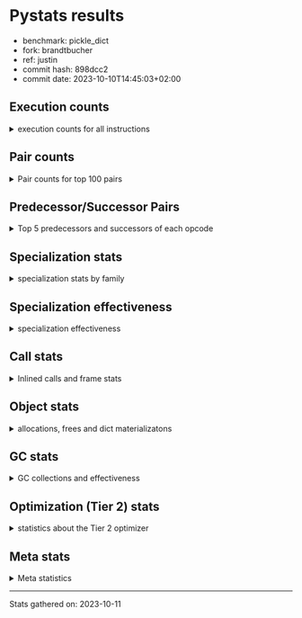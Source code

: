 
# Pystats results

- benchmark: pickle_dict
- fork: brandtbucher
- ref: justin
- commit hash: 898dcc2
- commit date: 2023-10-10T14:45:03+02:00

## Execution counts

<details>
<summary> execution counts for all instructions </summary>

|Name | Count | Self | Cumulative | Miss ratio | 
|---|---:|---:|---:|---:|
| LOAD_FAST | 660 | 13.3% | 13.3% |  |
| PUSH_NULL | 600 | 12.1% | 25.4% |  |
| LOAD_ATTR_MODULE | 460 | 9.3% | 34.7% |  |
| POP_TOP | 360 | 7.3% | 41.9% |  |
| STORE_FAST | 300 | 6.0% | 48.0% |  |
| LOAD_FAST_LOAD_FAST | 300 | 6.0% | 54.0% |  |
| CALL_BUILTIN_FAST_WITH_KEYWORDS | 300 | 6.0% | 60.1% |  |
| CALL | 260 | 5.2% | 65.3% |  |
| LOAD_GLOBAL_MODULE | 220 | 4.4% | 69.8% |  |
| LOAD_DEREF | 180 | 3.6% | 73.4% |  |
| RETURN_VALUE | 120 | 2.4% | 75.8% |  |
| RESUME_CHECK | 120 | 2.4% | 78.2% |  |
| LOAD_GLOBAL | 120 | 2.4% | 80.6% |  |
| CALL_FUNCTION_EX | 120 | 2.4% | 83.1% |  |
| LOAD_ATTR | 100 | 2.0% | 85.1% |  |
| NOP | 60 | 1.2% | 86.3% |  |
| LOAD_GLOBAL_BUILTIN | 60 | 1.2% | 87.5% |  |
| LOAD_ATTR_WITH_HINT | 60 | 1.2% | 88.7% |  |
| LIST_EXTEND | 60 | 1.2% | 89.9% |  |
| GET_ITER | 60 | 1.2% | 91.1% |  |
| FOR_ITER_RANGE | 60 | 1.2% | 92.3% |  |
| ENTER_EXECUTOR | 60 | 1.2% | 93.5% |  |
| COPY_FREE_VARS | 60 | 1.2% | 94.8% |  |
| CALL_INTRINSIC_1 | 60 | 1.2% | 96.0% |  |
| CALL_BUILTIN_CLASS | 60 | 1.2% | 97.2% |  |
| BUILD_LIST | 60 | 1.2% | 98.4% |  |
| BINARY_OP_SUBTRACT_FLOAT | 60 | 1.2% | 99.6% |  |
| BINARY_OP | 20 | 0.4% | 100.0% |  |


</details>

## Pair counts

<details>
<summary> Pair counts for top 100 pairs </summary>

|Pair | Count | Self | Cumulative | 
|---|---:|---:|---:|
| LOAD_ATTR_MODULE PUSH_NULL | 460 | 9.3% | 9.3% |
| PUSH_NULL LOAD_FAST_LOAD_FAST | 300 | 6.0% | 15.3% |
| LOAD_FAST_LOAD_FAST CALL_BUILTIN_FAST_WITH_KEYWORDS | 300 | 6.0% | 21.4% |
| LOAD_FAST LOAD_ATTR_MODULE | 300 | 6.0% | 27.4% |
| CALL_BUILTIN_FAST_WITH_KEYWORDS POP_TOP | 300 | 6.0% | 33.5% |
| POP_TOP LOAD_FAST | 240 | 4.8% | 38.3% |
| STORE_FAST LOAD_FAST | 180 | 3.6% | 41.9% |
| PUSH_NULL CALL | 180 | 3.6% | 45.6% |
| PUSH_NULL LOAD_FAST | 120 | 2.4% | 48.0% |
| LOAD_DEREF PUSH_NULL | 120 | 2.4% | 50.4% |
| LOAD_GLOBAL_MODULE LOAD_ATTR_MODULE | 100 | 2.0% | 52.4% |
| STORE_FAST LOAD_GLOBAL_MODULE | 80 | 1.6% | 54.0% |
| LOAD_GLOBAL LOAD_GLOBAL_MODULE | 80 | 1.6% | 55.6% |
| RETURN_VALUE RETURN_VALUE | 60 | 1.2% | 56.9% |
| RESUME_CHECK LOAD_DEREF | 60 | 1.2% | 58.1% |
| POP_TOP NOP | 60 | 1.2% | 59.3% |
| POP_TOP ENTER_EXECUTOR | 60 | 1.2% | 60.5% |
| NOP LOAD_DEREF | 60 | 1.2% | 61.7% |
| LOAD_GLOBAL_MODULE STORE_FAST | 60 | 1.2% | 62.9% |
| LOAD_GLOBAL_MODULE LOAD_ATTR | 60 | 1.2% | 64.1% |
| LOAD_GLOBAL_BUILTIN LOAD_FAST | 60 | 1.2% | 65.3% |
| LOAD_FAST GET_ITER | 60 | 1.2% | 66.5% |
| LOAD_FAST CALL_FUNCTION_EX | 60 | 1.2% | 67.7% |
| LOAD_FAST BUILD_LIST | 60 | 1.2% | 69.0% |
| LOAD_DEREF LIST_EXTEND | 60 | 1.2% | 70.2% |
| LOAD_ATTR_WITH_HINT STORE_FAST | 60 | 1.2% | 71.4% |
| LOAD_ATTR LOAD_ATTR_MODULE | 60 | 1.2% | 72.6% |
| LIST_EXTEND CALL_INTRINSIC_1 | 60 | 1.2% | 73.8% |
| GET_ITER FOR_ITER_RANGE | 60 | 1.2% | 75.0% |
| FOR_ITER_RANGE STORE_FAST | 60 | 1.2% | 76.2% |
| COPY_FREE_VARS RESUME_CHECK | 60 | 1.2% | 77.4% |
| CALL_INTRINSIC_1 CALL_FUNCTION_EX | 60 | 1.2% | 78.6% |
| CALL_FUNCTION_EX RESUME_CHECK | 60 | 1.2% | 79.8% |
| CALL_FUNCTION_EX COPY_FREE_VARS | 60 | 1.2% | 81.0% |
| CALL_BUILTIN_CLASS STORE_FAST | 60 | 1.2% | 82.3% |
| CALL STORE_FAST | 60 | 1.2% | 83.5% |
| CALL POP_TOP | 60 | 1.2% | 84.7% |
| CALL LOAD_FAST | 60 | 1.2% | 85.9% |
| CALL CALL | 60 | 1.2% | 87.1% |
| BUILD_LIST LOAD_DEREF | 60 | 1.2% | 88.3% |
| BINARY_OP_SUBTRACT_FLOAT RETURN_VALUE | 60 | 1.2% | 89.5% |
| STORE_FAST LOAD_GLOBAL | 40 | 0.8% | 90.3% |
| RETURN_VALUE LOAD_GLOBAL | 40 | 0.8% | 91.1% |
| RESUME_CHECK LOAD_GLOBAL_BUILTIN | 40 | 0.8% | 91.9% |
| LOAD_FAST LOAD_ATTR_WITH_HINT | 40 | 0.8% | 92.7% |
| LOAD_FAST CALL_BUILTIN_CLASS | 40 | 0.8% | 93.5% |
| LOAD_FAST BINARY_OP_SUBTRACT_FLOAT | 40 | 0.8% | 94.4% |
| ENTER_EXECUTOR LOAD_GLOBAL_MODULE | 40 | 0.8% | 95.2% |
| RETURN_VALUE LOAD_GLOBAL_MODULE | 20 | 0.4% | 95.6% |
| RESUME_CHECK LOAD_GLOBAL | 20 | 0.4% | 96.0% |
| LOAD_GLOBAL LOAD_GLOBAL_BUILTIN | 20 | 0.4% | 96.4% |
| LOAD_GLOBAL LOAD_ATTR | 20 | 0.4% | 96.8% |
| LOAD_FAST LOAD_ATTR | 20 | 0.4% | 97.2% |
| LOAD_FAST CALL | 20 | 0.4% | 97.6% |
| LOAD_FAST BINARY_OP | 20 | 0.4% | 98.0% |
| LOAD_ATTR PUSH_NULL | 20 | 0.4% | 98.4% |
| LOAD_ATTR LOAD_ATTR_WITH_HINT | 20 | 0.4% | 98.8% |
| ENTER_EXECUTOR LOAD_GLOBAL | 20 | 0.4% | 99.2% |
| CALL CALL_BUILTIN_CLASS | 20 | 0.4% | 99.6% |
| BINARY_OP BINARY_OP_SUBTRACT_FLOAT | 20 | 0.4% | 100.0% |


</details>

## Predecessor/Successor Pairs

<details>
<summary> Top 5 predecessors and successors of each opcode </summary>

### GET_ITER

<details>
<summary> Successors and predecessors for GET_ITER </summary>

|Predecessors | Count | Percentage | 
|---|---:|---:|
| LOAD_FAST | 60 | 100.0% |

|Successors | Count | Percentage | 
|---|---:|---:|
| FOR_ITER_RANGE | 60 | 100.0% |


</details>

### NOP

<details>
<summary> Successors and predecessors for NOP </summary>

|Predecessors | Count | Percentage | 
|---|---:|---:|
| POP_TOP | 60 | 100.0% |

|Successors | Count | Percentage | 
|---|---:|---:|
| LOAD_DEREF | 60 | 100.0% |


</details>

### POP_TOP

<details>
<summary> Successors and predecessors for POP_TOP </summary>

|Predecessors | Count | Percentage | 
|---|---:|---:|
| CALL_BUILTIN_FAST_WITH_KEYWORDS | 300 | 83.3% |
| CALL | 60 | 16.7% |

|Successors | Count | Percentage | 
|---|---:|---:|
| LOAD_FAST | 240 | 66.7% |
| NOP | 60 | 16.7% |
| ENTER_EXECUTOR | 60 | 16.7% |


</details>

### PUSH_NULL

<details>
<summary> Successors and predecessors for PUSH_NULL </summary>

|Predecessors | Count | Percentage | 
|---|---:|---:|
| LOAD_ATTR_MODULE | 460 | 76.7% |
| LOAD_DEREF | 120 | 20.0% |
| LOAD_ATTR | 20 | 3.3% |

|Successors | Count | Percentage | 
|---|---:|---:|
| LOAD_FAST_LOAD_FAST | 300 | 50.0% |
| CALL | 180 | 30.0% |
| LOAD_FAST | 120 | 20.0% |


</details>

### RETURN_VALUE

<details>
<summary> Successors and predecessors for RETURN_VALUE </summary>

|Predecessors | Count | Percentage | 
|---|---:|---:|
| RETURN_VALUE | 60 | 50.0% |
| BINARY_OP_SUBTRACT_FLOAT | 60 | 50.0% |

|Successors | Count | Percentage | 
|---|---:|---:|
| RETURN_VALUE | 60 | 50.0% |
| LOAD_GLOBAL | 40 | 33.3% |
| LOAD_GLOBAL_MODULE | 20 | 16.7% |


</details>

### BINARY_OP

<details>
<summary> Successors and predecessors for BINARY_OP </summary>

|Predecessors | Count | Percentage | 
|---|---:|---:|
| LOAD_FAST | 20 | 100.0% |

|Successors | Count | Percentage | 
|---|---:|---:|
| BINARY_OP_SUBTRACT_FLOAT | 20 | 100.0% |


</details>

### BUILD_LIST

<details>
<summary> Successors and predecessors for BUILD_LIST </summary>

|Predecessors | Count | Percentage | 
|---|---:|---:|
| LOAD_FAST | 60 | 100.0% |

|Successors | Count | Percentage | 
|---|---:|---:|
| LOAD_DEREF | 60 | 100.0% |


</details>

### CALL

<details>
<summary> Successors and predecessors for CALL </summary>

|Predecessors | Count | Percentage | 
|---|---:|---:|
| PUSH_NULL | 180 | 69.2% |
| CALL | 60 | 23.1% |
| LOAD_FAST | 20 | 7.7% |

|Successors | Count | Percentage | 
|---|---:|---:|
| STORE_FAST | 60 | 23.1% |
| POP_TOP | 60 | 23.1% |
| LOAD_FAST | 60 | 23.1% |
| CALL | 60 | 23.1% |
| CALL_BUILTIN_CLASS | 20 | 7.7% |


</details>

### CALL_FUNCTION_EX

<details>
<summary> Successors and predecessors for CALL_FUNCTION_EX </summary>

|Predecessors | Count | Percentage | 
|---|---:|---:|
| LOAD_FAST | 60 | 50.0% |
| CALL_INTRINSIC_1 | 60 | 50.0% |

|Successors | Count | Percentage | 
|---|---:|---:|
| RESUME_CHECK | 60 | 50.0% |
| COPY_FREE_VARS | 60 | 50.0% |


</details>

### CALL_INTRINSIC_1

<details>
<summary> Successors and predecessors for CALL_INTRINSIC_1 </summary>

|Predecessors | Count | Percentage | 
|---|---:|---:|
| LIST_EXTEND | 60 | 100.0% |

|Successors | Count | Percentage | 
|---|---:|---:|
| CALL_FUNCTION_EX | 60 | 100.0% |


</details>

### COPY_FREE_VARS

<details>
<summary> Successors and predecessors for COPY_FREE_VARS </summary>

|Predecessors | Count | Percentage | 
|---|---:|---:|
| CALL_FUNCTION_EX | 60 | 100.0% |

|Successors | Count | Percentage | 
|---|---:|---:|
| RESUME_CHECK | 60 | 100.0% |


</details>

### ENTER_EXECUTOR

<details>
<summary> Successors and predecessors for ENTER_EXECUTOR </summary>

|Predecessors | Count | Percentage | 
|---|---:|---:|
| POP_TOP | 60 | 100.0% |

|Successors | Count | Percentage | 
|---|---:|---:|
| LOAD_GLOBAL_MODULE | 40 | 66.7% |
| LOAD_GLOBAL | 20 | 33.3% |


</details>

### LIST_EXTEND

<details>
<summary> Successors and predecessors for LIST_EXTEND </summary>

|Predecessors | Count | Percentage | 
|---|---:|---:|
| LOAD_DEREF | 60 | 100.0% |

|Successors | Count | Percentage | 
|---|---:|---:|
| CALL_INTRINSIC_1 | 60 | 100.0% |


</details>

### LOAD_ATTR

<details>
<summary> Successors and predecessors for LOAD_ATTR </summary>

|Predecessors | Count | Percentage | 
|---|---:|---:|
| LOAD_GLOBAL_MODULE | 60 | 60.0% |
| LOAD_GLOBAL | 20 | 20.0% |
| LOAD_FAST | 20 | 20.0% |

|Successors | Count | Percentage | 
|---|---:|---:|
| LOAD_ATTR_MODULE | 60 | 60.0% |
| PUSH_NULL | 20 | 20.0% |
| LOAD_ATTR_WITH_HINT | 20 | 20.0% |


</details>

### LOAD_DEREF

<details>
<summary> Successors and predecessors for LOAD_DEREF </summary>

|Predecessors | Count | Percentage | 
|---|---:|---:|
| RESUME_CHECK | 60 | 33.3% |
| NOP | 60 | 33.3% |
| BUILD_LIST | 60 | 33.3% |

|Successors | Count | Percentage | 
|---|---:|---:|
| PUSH_NULL | 120 | 66.7% |
| LIST_EXTEND | 60 | 33.3% |


</details>

### LOAD_FAST

<details>
<summary> Successors and predecessors for LOAD_FAST </summary>

|Predecessors | Count | Percentage | 
|---|---:|---:|
| POP_TOP | 240 | 36.4% |
| STORE_FAST | 180 | 27.3% |
| PUSH_NULL | 120 | 18.2% |
| LOAD_GLOBAL_BUILTIN | 60 | 9.1% |
| CALL | 60 | 9.1% |

|Successors | Count | Percentage | 
|---|---:|---:|
| LOAD_ATTR_MODULE | 300 | 45.5% |
| GET_ITER | 60 | 9.1% |
| CALL_FUNCTION_EX | 60 | 9.1% |
| BUILD_LIST | 60 | 9.1% |
| LOAD_ATTR_WITH_HINT | 40 | 6.1% |


</details>

### LOAD_FAST_LOAD_FAST

<details>
<summary> Successors and predecessors for LOAD_FAST_LOAD_FAST </summary>

|Predecessors | Count | Percentage | 
|---|---:|---:|
| PUSH_NULL | 300 | 100.0% |

|Successors | Count | Percentage | 
|---|---:|---:|
| CALL_BUILTIN_FAST_WITH_KEYWORDS | 300 | 100.0% |


</details>

### LOAD_GLOBAL

<details>
<summary> Successors and predecessors for LOAD_GLOBAL </summary>

|Predecessors | Count | Percentage | 
|---|---:|---:|
| STORE_FAST | 40 | 33.3% |
| RETURN_VALUE | 40 | 33.3% |
| RESUME_CHECK | 20 | 16.7% |
| ENTER_EXECUTOR | 20 | 16.7% |

|Successors | Count | Percentage | 
|---|---:|---:|
| LOAD_GLOBAL_MODULE | 80 | 66.7% |
| LOAD_GLOBAL_BUILTIN | 20 | 16.7% |
| LOAD_ATTR | 20 | 16.7% |


</details>

### STORE_FAST

<details>
<summary> Successors and predecessors for STORE_FAST </summary>

|Predecessors | Count | Percentage | 
|---|---:|---:|
| LOAD_GLOBAL_MODULE | 60 | 20.0% |
| LOAD_ATTR_WITH_HINT | 60 | 20.0% |
| FOR_ITER_RANGE | 60 | 20.0% |
| CALL_BUILTIN_CLASS | 60 | 20.0% |
| CALL | 60 | 20.0% |

|Successors | Count | Percentage | 
|---|---:|---:|
| LOAD_FAST | 180 | 60.0% |
| LOAD_GLOBAL_MODULE | 80 | 26.7% |
| LOAD_GLOBAL | 40 | 13.3% |


</details>

### BINARY_OP_SUBTRACT_FLOAT

<details>
<summary> Successors and predecessors for BINARY_OP_SUBTRACT_FLOAT </summary>

|Predecessors | Count | Percentage | 
|---|---:|---:|
| LOAD_FAST | 40 | 66.7% |
| BINARY_OP | 20 | 33.3% |

|Successors | Count | Percentage | 
|---|---:|---:|
| RETURN_VALUE | 60 | 100.0% |


</details>

### CALL_BUILTIN_CLASS

<details>
<summary> Successors and predecessors for CALL_BUILTIN_CLASS </summary>

|Predecessors | Count | Percentage | 
|---|---:|---:|
| LOAD_FAST | 40 | 66.7% |
| CALL | 20 | 33.3% |

|Successors | Count | Percentage | 
|---|---:|---:|
| STORE_FAST | 60 | 100.0% |


</details>

### CALL_BUILTIN_FAST_WITH_KEYWORDS

<details>
<summary> Successors and predecessors for CALL_BUILTIN_FAST_WITH_KEYWORDS </summary>

|Predecessors | Count | Percentage | 
|---|---:|---:|
| LOAD_FAST_LOAD_FAST | 300 | 100.0% |

|Successors | Count | Percentage | 
|---|---:|---:|
| POP_TOP | 300 | 100.0% |


</details>

### FOR_ITER_RANGE

<details>
<summary> Successors and predecessors for FOR_ITER_RANGE </summary>

|Predecessors | Count | Percentage | 
|---|---:|---:|
| GET_ITER | 60 | 100.0% |

|Successors | Count | Percentage | 
|---|---:|---:|
| STORE_FAST | 60 | 100.0% |


</details>

### LOAD_ATTR_MODULE

<details>
<summary> Successors and predecessors for LOAD_ATTR_MODULE </summary>

|Predecessors | Count | Percentage | 
|---|---:|---:|
| LOAD_FAST | 300 | 65.2% |
| LOAD_GLOBAL_MODULE | 100 | 21.7% |
| LOAD_ATTR | 60 | 13.0% |

|Successors | Count | Percentage | 
|---|---:|---:|
| PUSH_NULL | 460 | 100.0% |


</details>

### LOAD_ATTR_WITH_HINT

<details>
<summary> Successors and predecessors for LOAD_ATTR_WITH_HINT </summary>

|Predecessors | Count | Percentage | 
|---|---:|---:|
| LOAD_FAST | 40 | 66.7% |
| LOAD_ATTR | 20 | 33.3% |

|Successors | Count | Percentage | 
|---|---:|---:|
| STORE_FAST | 60 | 100.0% |


</details>

### LOAD_GLOBAL_BUILTIN

<details>
<summary> Successors and predecessors for LOAD_GLOBAL_BUILTIN </summary>

|Predecessors | Count | Percentage | 
|---|---:|---:|
| RESUME_CHECK | 40 | 66.7% |
| LOAD_GLOBAL | 20 | 33.3% |

|Successors | Count | Percentage | 
|---|---:|---:|
| LOAD_FAST | 60 | 100.0% |


</details>

### LOAD_GLOBAL_MODULE

<details>
<summary> Successors and predecessors for LOAD_GLOBAL_MODULE </summary>

|Predecessors | Count | Percentage | 
|---|---:|---:|
| STORE_FAST | 80 | 36.4% |
| LOAD_GLOBAL | 80 | 36.4% |
| ENTER_EXECUTOR | 40 | 18.2% |
| RETURN_VALUE | 20 | 9.1% |

|Successors | Count | Percentage | 
|---|---:|---:|
| LOAD_ATTR_MODULE | 100 | 45.5% |
| STORE_FAST | 60 | 27.3% |
| LOAD_ATTR | 60 | 27.3% |


</details>

### RESUME_CHECK

<details>
<summary> Successors and predecessors for RESUME_CHECK </summary>

|Predecessors | Count | Percentage | 
|---|---:|---:|
| COPY_FREE_VARS | 60 | 50.0% |
| CALL_FUNCTION_EX | 60 | 50.0% |

|Successors | Count | Percentage | 
|---|---:|---:|
| LOAD_DEREF | 60 | 50.0% |
| LOAD_GLOBAL_BUILTIN | 40 | 33.3% |
| LOAD_GLOBAL | 20 | 16.7% |


</details>


</details>

## Specialization stats

<details>
<summary> specialization stats by family </summary>

### BINARY_OP

<details>
<summary> specialization stats for BINARY_OP family </summary>

|Kind | Count | Ratio | 
|---|---|---|
|          hit |           60 | 75.0% |

#### Specialization attempts

| | Count | Ratio | 
|---|---:|---:|
| Success | 20 | 100.0% |
| Failure | 0 | 0.0% |

|Failure kind | Count | Ratio | 
|---|---:|---:|


</details>

### CALL

<details>
<summary> specialization stats for CALL family </summary>

|Kind | Count | Ratio | 
|---|---|---|
| specialization.deferred |          180 | 0.1% |
|          hit |       153660 | 99.8% |

#### Specialization attempts

| | Count | Ratio | 
|---|---:|---:|
| Success | 20 | 25.0% |
| Failure | 60 | 75.0% |

|Failure kind | Count | Ratio | 
|---|---:|---:|
| cfunc noargs | 60 | 100.0% |


</details>

### FOR_ITER

<details>
<summary> specialization stats for FOR_ITER family </summary>

|Kind | Count | Ratio | 
|---|---|---|
|          hit |           60 | 100.0% |


</details>

### LOAD_ATTR

<details>
<summary> specialization stats for LOAD_ATTR family </summary>

|Kind | Count | Ratio | 
|---|---|---|
| specialization.deferred |           20 | 0.0% |
|          hit |       153820 | 99.9% |

#### Specialization attempts

| | Count | Ratio | 
|---|---:|---:|
| Success | 80 | 100.0% |
| Failure | 0 | 0.0% |

|Failure kind | Count | Ratio | 
|---|---:|---:|


</details>

### LOAD_GLOBAL

<details>
<summary> specialization stats for LOAD_GLOBAL family </summary>

|Kind | Count | Ratio | 
|---|---|---|
| specialization.deferred |           20 | 5.0% |
|          hit |          280 | 70.0% |

#### Specialization attempts

| | Count | Ratio | 
|---|---:|---:|
| Success | 100 | 100.0% |
| Failure | 0 | 0.0% |

|Failure kind | Count | Ratio | 
|---|---:|---:|


</details>


</details>

## Specialization effectiveness

<details>
<summary> specialization effectiveness </summary>

|Instructions | Count | Ratio | 
|---|---:|---:|
| Basic | 3,060 | 61.7% |
| Not specialized | 500 | 10.1% |
| Specialized | 1,400 | 28.2% |

### Deferred by instruction

<details>
<summary> deferred by instruction </summary>

|Name | Count | Ratio | 
|---|---:|---:|
| CALL | 180 | 81.8% |
| LOAD_GLOBAL | 20 | 9.1% |
| LOAD_ATTR | 20 | 9.1% |
| UNPACK_SEQUENCE | 0 | 0.0% |
| TO_BOOL | 0 | 0.0% |
| STORE_SUBSCR | 0 | 0.0% |
| STORE_SLICE | 0 | 0.0% |
| STORE_FAST | 0 | 0.0% |
| STORE_ATTR | 0 | 0.0% |
| SEND | 0 | 0.0% |


</details>


</details>

## Call stats

<details>
<summary> Inlined calls and frame stats </summary>

| | Count | Ratio | 
|---|---:|---:|
| Calls to PyEval_EvalDefault | 0 | 0.0% |
| Calls to Python functions inlined | 120 | 100.0% |
| Calls via PyEval_EvalFrame (total) | 0 | 0.0% |
| Calls via PyEval_EvalFrame (vector) | 0 | 0.0% |
| Calls via PyEval_EvalFrame (generator) | 0 | 0.0% |
| Calls via PyEval_EvalFrame (legacy) | 0 | 0.0% |
| Calls via PyEval_EvalFrame (function vectorcall) | 0 | 0.0% |
| Calls via PyEval_EvalFrame (build class) | 0 | 0.0% |
| Calls via PyEval_EvalFrame (slot) | 0 | 0.0% |
| Calls via PyEval_EvalFrame (function ex) | 120 | 100.0% |
| Calls via PyEval_EvalFrame (api) | 0 | 0.0% |
| Calls via PyEval_EvalFrame (method) | 0 | 0.0% |
| Frames pushed | 120 | 100.0% |
| Frame objects created | 0 | 0.0% |


</details>

## Object stats

<details>
<summary> allocations, frees and dict materializatons </summary>

| | Count | Ratio | 
|---|---:|---:|
| Allocations from freelist | 220 | 0.0% |
| Frees to freelist | 180 |  |
| Allocations | 1,090,760 | 100.0% |
| Allocations to 512 bytes | 476,360 | 43.7% |
| Allocations to 4 kbytes | 307,200 | 28.2% |
| Allocations over 4 kbytes | 307,200 | 28.2% |
| Frees | 1,090,740 |  |
| New values | 0 |  |
| Interpreter increfs | 2,440 | 0.0% |
| Interpreter decrefs | 2,940 | 0.0% |
| Increfs | 31,487,560 | 100.0% |
| Decrefs | 31,809,920 | 100.0% |
| Materialize dict (on request) | 0 |  |
| Materialize dict (new key) | 0 |  |
| Materialize dict (too big) | 0 |  |
| Materialize dict (str subclass) | 0 |  |
| Dematerialize dict | 0 |  |
| Method cache hits | 153,633 |  |
| Method cache misses | 7 |  |
| Method cache collisions | 7 |  |
| Method cache dunder hits | 0 |  |
| Method cache dunder misses | 0 |  |


</details>

## GC stats

<details>
<summary> GC collections and effectiveness </summary>

|Generation | Collections | Objects collected | Object visits | 
|---:|---:|---:|---:|
| 0 | 0 | 0 | 0 |
| 1 | 0 | 0 | 0 |
| 2 | 0 | 0 | 0 |


</details>

## Optimization (Tier 2) stats

<details>
<summary> statistics about the Tier 2 optimizer </summary>

### Overall stats

<details>
<summary> overall stats </summary>

| | Count | Ratio | 
|---|---:|---:|
| Optimization attempts | 0 |  |
| Traces created | 0 |  |
| Traces executed | 0 |  |
| Uops executed | 0 | 0 |
| Trace stack overflow | 0 |  |
| Trace stack underflow | 0 |  |
| Trace too long | 0 |  |
| Trace too short | 0 |  |
| Inner loop found | 0 |  |
| Recursive call | 0 |  |


</details>

**Trace length histogram**

|Range | Count | Ratio | 
|---|---:|---:|
| <= 1 | 0 |  |

**Optimized trace length histogram**

|Range | Count | Ratio | 
|---|---:|---:|
| <= 1 | 0 |  |

**Trace run length histogram**

|Range | Count | Ratio | 
|---|---:|---:|
| <= 1 | 0 |  |

### Uop stats

<details>
<summary> uop stats </summary>

|Uop | Count | Self | Cumulative | 
|---|---:|---:|---:|


</details>

### Unsupported opcodes

<details>
<summary> unsupported opcodes </summary>

|Opcode | Count | 
|---|---|


</details>


</details>

## Meta stats

<details>
<summary> Meta statistics </summary>

| | Count | 
|---|---:|
| Number of data files | 20 |


</details>

---
Stats gathered on: 2023-10-11

